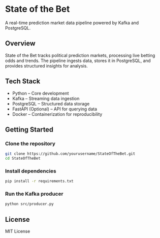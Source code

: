 # State of the Bet

A real-time prediction market data pipeline powered by Kafka and PostgreSQL.

## Overview

State of the Bet tracks political prediction markets, processing live betting odds and trends. The pipeline ingests data, stores it in PostgreSQL, and provides structured insights for analysis.

## Tech Stack

- Python – Core development
- Kafka – Streaming data ingestion
- PostgreSQL – Structured data storage
- FastAPI (Optional) – API for querying data
- Docker – Containerization for reproducibility

## Getting Started

### Clone the repository

```sh
git clone https://github.com/yourusername/StateOfTheBet.git
cd StateOfTheBet
```

### Install dependencies

```sh
pip install -r requirements.txt
```

### Run the Kafka producer

```sh
python src/producer.py
```

## License

MIT License
